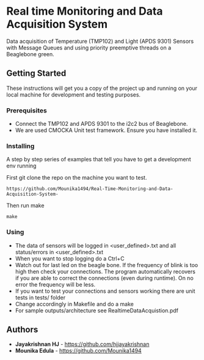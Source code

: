 # Real time Monitoring and Data Acquisition System
Data acquisition of Temperature (TMP102) and Light (APDS 9301) Sensors with Message Queues and using priority preemptive threads
on a Beaglebone green.

## Getting Started

These instructions will get you a copy of the project up and running on your local machine for development and testing purposes. 

### Prerequisites

* Connect the TMP102 and APDS 9301 to the i2c2 bus of Beaglebone.
* We are used CMOCKA Unit test framework. Ensure you have installed it.

### Installing

A step by step series of examples that tell you have to get a development env running

First git clone the repo on the machine you want to test.

```
https://github.com/Mounika1494/Real-Time-Monitoring-and-Data-Acquisition-System-
```

Then run make

```
make
```

### Using

* The data of sensors will be logged in <user_defined>.txt and all status/errors in <user_defined>.txt
* When you want to stop logging do a Ctrl+C
* Watch out for last led on the beagle bone. If the frequency of blink is too high then check your connections. The program     automatically recovers if you are able to correct the connections (even during runtime). On no error the frequency will be   less.  
* If you want to test your connections and sensors working there are unit tests in tests/ folder
* Change accordingly in Makefile and do a make
* For sample outputs/architecture see RealtimeDataAcquistion.pdf

## Authors

* **Jayakrishnan HJ** - https://github.com/hjjayakrishnan
* **Mounika Edula** - https://github.com/Mounika1494
